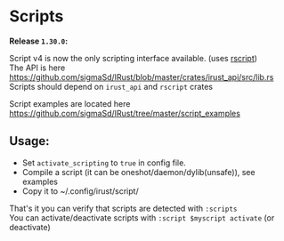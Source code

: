 # Scripts
**Release `1.30.0`:**

Script v4 is now the only scripting interface available. (uses [rscript](https://github.com/sigmaSd/Rscript))\
The API is here https://github.com/sigmaSd/IRust/blob/master/crates/irust_api/src/lib.rs \
Scripts should depend on `irust_api` and `rscript` crates

Script examples are located here https://github.com/sigmaSd/IRust/tree/master/script_examples

## Usage:
- Set `activate_scripting` to `true` in config file.
- Compile a script (it can be oneshot/daemon/dylib(unsafe)), see examples
- Copy it to ~/.config/irust/script/

That's it you can verify that scripts are detected with `:scripts`\
You can activate/deactivate scripts with `:script $myscript activate` (or deactivate)
